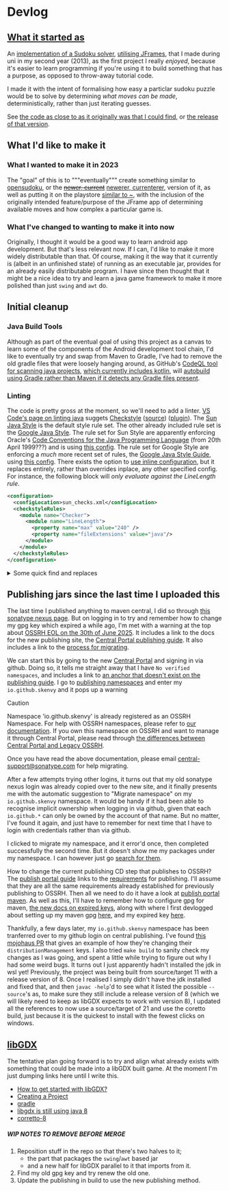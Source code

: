 # Devlog
## [What it started as](https://github.com/Skenvy/Sudoku/releases/tag/v0.0.0)
An [implementation of a Sudoku solver](https://github.com/Skenvy/Sudoku/blob/v0.0.0/Sudoku/APP/src/main/java/com/skenvy/sudoku/sudoku.java), [utilising JFrames](https://github.com/Skenvy/Sudoku/blob/v0.0.0/Sudoku/GUI/src/main/java/com/skenvy/sudokuGUI/sudokuGUI.java), that I made during uni in my second year (2013), as the first project I really _enjoyed_, because it's easier to learn programming if you're using it to build something that has a purpose, as opposed to throw-away tutorial code.

I made it with the intent of formalising how easy a particlar sudoku puzzle would be to solve by determining _what moves can be made_, deterministically, rather than just iterating guesses.

See [the code as close to as it originally was that I could find](https://github.com/Skenvy/Sudoku/tree/v0.0.0), or [the release of that version](https://github.com/Skenvy/Sudoku/releases/tag/v0.0.0).

## What I'd like to make it
### What I wanted to make it in 2023
The "goal" of this is to """eventually""" create something similar to [opensudoku](https://github.com/romario333/opensudoku), or the ~~[newer, current](https://github.com/ogarcia/opensudoku)~~ [newerer, currenterer](https://gitlab.com/opensudoku/opensudoku), version of it, as well as putting it on the playstore [similar to ~](https://play.google.com/store/apps/details?id=org.moire.opensudoku), with the inclusion of the originally intended feature/purpose of the JFrame app of determining available moves and how complex a particular game is.
### What I've changed to wanting to make it into now
Originally, I thought it would be a good way to learn android app development. But that's less relevant now. If I can, I'd like to make it more widely distributable than that. Of course, making it the way that it currently is (albeit in an unfinished state) of running as an executable jar, provides for an already easily distributable program. I have since then thought that it might be a nice idea to try and learn a java game framework to make it more polished than just `swing` and `awt` do.

## Initial cleanup
### Java Build Tools
Although as part of the eventual goal of using this project as a canvas to learn some of the components of the Android development tool chain, I'd like to eventually try and swap from Maven to Gradle, I've had to remove the old gradle files that were loosely hanging around, as GitHub's [CodeQL tool for scanning java projects](https://codeql.github.com/docs/codeql-overview/supported-languages-and-frameworks/#), [which currently includes kotlin](https://docs.github.com/en/code-security/code-scanning/automatically-scanning-your-code-for-vulnerabilities-and-errors/customizing-code-scanning#changing-the-languages-that-are-analyzed), will [autobuild using Gradle rather than Maven if it detects any Gradle files present](https://docs.github.com/en/code-security/code-scanning/automatically-scanning-your-code-for-vulnerabilities-and-errors/configuring-the-codeql-workflow-for-compiled-languages#java--and-kotlin).
### Linting
The code is pretty gross at the moment, so we'll need to add a linter. [VS Code's page on linting java](https://code.visualstudio.com/docs/java/java-linting) suggets [Checkstyle](https://checkstyle.sourceforge.io/) ([source](https://github.com/checkstyle/checkstyle)) ([plugin](https://maven.apache.org/plugins/maven-checkstyle-plugin/index.html)). The [Sun Java Style](https://checkstyle.org/sun_style.html) is the default style rule set. The other already included rule set is the [Google Java Style](https://checkstyle.org/google_style.html). The rule set for Sun Style are apparently enforcing Oracle's [Code Conventions for the Java Programming Language](https://www.oracle.com/java/technologies/javase/codeconventions-contents.html) (from 20th April 1999???) and is using [this config](https://github.com/checkstyle/checkstyle/blob/master/src/main/resources/sun_checks.xml). The rule set for Google Style are enforcing a _much_ more recent set of rules, the [Google Java Style Guide](https://google.github.io/styleguide/javaguide.html), using [this config](https://github.com/checkstyle/checkstyle/blob/master/src/main/resources/google_checks.xml). There exists the option to [use inline configuration](https://maven.apache.org/plugins/maven-checkstyle-plugin/examples/inline-checker-config.html), but it replaces entirely, rather than overrides inplace, any other specified config. For instance, the following block will _only evaluate against the LineLength rule_.
```xml
<configuration>
  <configLocation>sun_checks.xml</configLocation>
  <checkstyleRules>
    <module name="Checker">
      <module name="LineLength">
        <property name="max" value="240" />
        <property name="fileExtensions" value="java"/>
      </module>
    </module>
  </checkstyleRules>
</configuration>
```
<details>
<summary>Some quick find and replaces</summary>

Although Google's style appears more readily meaningful, the `sun_checks.xml` option yields around 3300-ish errors, as opposed to `google_checks.xml` which only yields around 6700-ish _warnings_, but no errors. If we want to actually override the settings provided, we'll need to copy one of the existing rule sets and edit it and check it in.
### Some quick find and replaces
A lot of the 3300-ish errors (according to the `sun_checks.xml`) are very similar. What are some quick find and replaces?
* Replace `){` with `) {`
* Replace `for(` with `for (`
* Add spaces around single `+` operators
    * Replace `(?<=[^\+ ])\+(?=[^\+])` with ` +`
    * Replace `(?<=[^\+])\+(?=[^\+ ])` with `+ `
    * Fix a whoopsie by replacing `\+ =` with `+=`
* Replace `\t` (tab) with "`    `" (four spaces)
* Halve all leading spaces indentation; (spaces followed by a letter, right curly, forward slash, or space and asterisk)
    * Replace `^ {4}(?=[\w}/]|( \*))` with "`  `" (two spaces)
    * Replace `^ {8}(?=[\w}/]|( \*))` with "`    `" (four spaces)
    * _etc._ (up to `^ {56}(?=[\w}/]|( \*))` with 28 spaces, apparently)
* Chomp all only whitespace lines;
    * Replace `^\s*$` with nothing.
* Replace `/\*\*\*` with `/**`
* Replace `if\(` with `if (`
* Use `(?<!\/\*|\/|^ |^   )\*` to find `*` that aren't part of some Javadoc's left most `*`;
    * Negates `^\s+\/**` and `^\s+*`
    * Fixed length `(?<!...)` only
        * Knowing we only have `^\s+*` at one or three indents.
* Add spaces around single `-` operators
    * Replace `(?<=[^- ])-(?=[^-=])` with ` -`
    * Replace `(?<=[^-])-(?=[^- =])` with `- `
* Add spaces around single `*` operators
    * Replace `(?<=[^/\* ])\*(?=[^/\*=])` with ` *`
    * Replace `(?<=[^/\*])\*(?=[^/\* =])` with `* `
* Add spaces around single `/` operators
    * Replace `(?<=[^/ \*])/(?=[^/\*])` with ` /`
    * Replace `(?<=[^/\*])/(?=[^/ \*])` with `/ `
* Replace `(?<! )&&` with ` &&`
* Replace `&&(?! )` with `&& `

</details>

## Publishing jars since the last time I uploaded this
The last time I published anything to maven central, I did so through [this sonatype nexus page](https://s01.oss.sonatype.org/). But on logging in to try and remember how to change my gpg key which expired a while ago, I'm met with a warning at the top about [OSSRH EOL on the 30th of June 2025](https://central.sonatype.org/news/20250326_ossrh_sunset/). It includes a link to the docs for the new publishing site, the [Central Portal publishing guide](https://central.sonatype.org/publish/publish-portal-guide/). It also includes a link to the [process for migrating](https://central.sonatype.org/faq/what-is-different-between-central-portal-and-legacy-ossrh/#process-to-migrate).

We can start this by going to the new [Central Portal](https://central.sonatype.com/) and signing in via github. Doing so, it tells me straight away that I have `No verified namespaces`, and includes a link to [an anchor that doesn't exist on the publishing guide](https://central.sonatype.org/publish/publish-portal-guide/#why-do-i-need-to-prove-domain-ownership-and-how-do-i-do-it). I go to [publishing namespaces](https://central.sonatype.com/publishing/namespaces) and enter my `io.github.skenvy` and it pops up a warning
> [!CAUTION]
> Namespace 'io.github.skenvy' is already registered as an OSSRH Namespace.
> For help with OSSRH namespaces, please refer to [our documentation](https://central.sonatype.org/publish-ea/publish-ea-guide/#existing-ossrh-namespaces). If you own this namespace on OSSRH and want to manage it through Central Portal, please read through [the differences between Central Portal and Legacy OSSRH](https://central.sonatype.org/faq/what-is-different-between-central-portal-and-legacy-ossrh/).
> 
> Once you have read the above documentation, please email [central-support@sonatype.com](mailto:central-support@sonatype.com) for help migrating.

After a few attempts trying other logins, it turns out that my old sonatype nexus login was already copied over to the new site, and it finally presents me with the automatic suggestion to "Migrate namespace" on my `io.github.skenvy` namespace. It would be handy if it had been able to recognise implicit ownership when logging in via github, given that each `io.github.*` can only be owned by the account of that name. But no matter, I've found it again, and just have to remember for next time that I have to login with credentials rather than via github.

I clicked to migrate my namespace, and it error'd once, then completed successfully the second time. But it doesn't show me my packages under my namespace. I can however just go [search for them](https://central.sonatype.com/search?namespace=io.github.skenvy).

How to change the current publishing CD step that publishes to OSSRH? The [publish portal guide](https://central.sonatype.org/publish/publish-portal-guide/#component-validation) links to the [requirements](https://central.sonatype.org/publish/requirements/) for publishing. I'll assume that they are all the same requirements already established for previously publishing to OSSRH. Then all we need to do it have a look at [publish portal maven](https://central.sonatype.org/publish/publish-portal-maven/). As well as this, I'll have to remember how to configure gpg for maven, [the new docs on expired keys](https://central.sonatype.org/publish/requirements/gpg/#dealing-with-expired-keys), along with where I first devlogged about setting up my maven gpg [here](https://github.com/Skenvy/Collatz/blob/main/java/devlog.md#:~:text=set%20up%20a%20gpg%20key%20for%20sonatype), and my expired key [here](https://keyserver.ubuntu.com/pks/lookup?search=F398EA6448A7708EAABBB0DEC203EA8449D06C1B&fingerprint=on&op=index).

Thankfully, a few days later, my `io.github.skenvy` namespace has been tranferred over to my github login on central publishing. I've found [this mojohaus PR](https://github.com/mojohaus/mojo-parent/pull/616) that gives an example of how they're changing their `distributionManagement` keys.
I also tried `make build` to sanity check my changes as I was going, and spent a little while trying to figure out why I had some weird bugs. It turns out I just apparently hadn't installed the jdk in wsl yet! Previously, the project was being built from source/target 11 with a release version of 8. Once I realised I simply didn't have the jdk installed and fixed that, and then `javac -help`'d to see what it listed the possible `--source`'s as, to make sure they still include a release version of 8 (which we will likely need to keep as libGDX expects to work with version 8), I updated all the references to now use a source/target of 21 and use the coretto build, just because it is the quickest to install with the fewest clicks on windows.

## [libGDX](https://libgdx.com/)
The tentative plan going forward is to try and align what already exists with something that could be made into a libGDX built game.
At the moment I'm just dumping links here until I write this.
* [How to get started with libGDX?](https://libgdx.com/dev/#how-to-get-started-with-libgdx)
* [Creating a Project](https://libgdx.com/wiki/start/project-generation)
* [gradle](https://gradle.org/)
* [libgdx is still using java 8](https://github.com/libgdx/gdx-liftoff/blob/v1.13.5.0/build.gradle#L33-L34)
* [corretto-8](https://docs.aws.amazon.com/corretto/latest/corretto-8-ug/downloads-list.html)

##### WIP NOTES TO REMOVE BEFORE MERGE
1. Reposition stuff in the repo so that there's two halves to it;
    * the part that packages the `swing`/`awt` based jar
    * and a new half for libGDX parallel to it that imports from it.
1. Find my old gpg key and try renew the old one.
1. Update the publishing in build to use the new publishing method.

